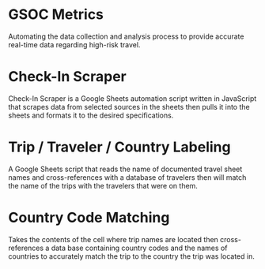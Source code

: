 # GSOC Metrics

Automating the data collection and analysis process to provide accurate real-time data regarding high-risk travel. 






# Check-In Scraper
Check-In Scraper is a Google Sheets automation script written in JavaScript that scrapes data from selected sources in the sheets then pulls it into the sheets and formats it to the desired specifications.

# Trip / Traveler / Country Labeling 
A Google Sheets script that reads the name of documented travel sheet names and cross-references with a database of travelers then will match the name of the trips with the travelers that were on them.

# Country Code Matching 
Takes the contents of the cell where trip names are located then cross-references a data base containing country codes and the names of countries to accurately match the trip to the country the trip was located in.
